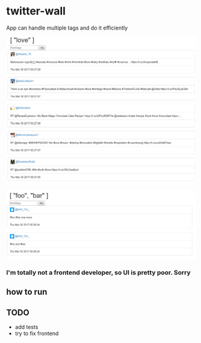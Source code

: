 # twitter-wall

App can handle multiple tags and do it efficiently

![one tag](https://raw.githubusercontent.com/KirillTim/twitter-wall/master/screenshots/one%20tag.png)

![two tags](https://raw.githubusercontent.com/KirillTim/twitter-wall/master/screenshots/two%20tags.png)

### I'm totally not a frontend developer, so UI is pretty poor. Sorry

## how to run

## TODO
- add tests
- try to fix frontend

